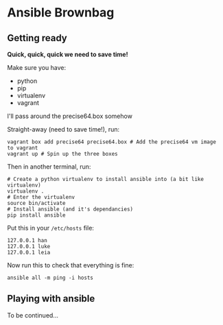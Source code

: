 # Ansible Brownbag

## Getting ready

**Quick, quick, quick we need to save time!**

Make sure you have:

- python
- pip
- virtualenv
- vagrant

I'll pass around the precise64.box somehow

Straight-away (need to save time!), run:

```
vagrant box add precise64 precise64.box # Add the precise64 vm image to vagrant
vagrant up # Spin up the three boxes
```

Then in another terminal, run:

```
# Create a python virtualenv to install ansible into (a bit like virtualenv)
virtualenv .
# Enter the virtualenv
source bin/activate
# Install ansible (and it's dependancies)
pip install ansible
```

Put this in your ```/etc/hosts``` file:

```
127.0.0.1 han
127.0.0.1 luke
127.0.0.1 leia
```

Now run this to check that everything is fine:
```
ansible all -m ping -i hosts
```

## Playing with ansible

To be continued...
